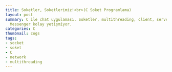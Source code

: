 ```yaml
---
title: Soketler, Soketlerimiz!<br>(C Soket Programlama)
layout: post
summary: C ile chat uygulaması. Soketler, multithreading, client, server... Bir MSN
  Messenger kolay yetişmiyor.
categories: C
thumbnail: cogs
tags:
- socket
- soket
- C
- network
- multithreading
---
```


